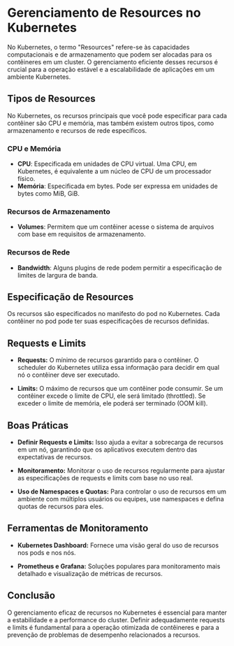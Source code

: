 # Gerenciamento de Resources no Kubernetes


No Kubernetes, o termo "Resources" refere-se às capacidades computacionais e de armazenamento que podem ser alocadas para os contêineres em um cluster. O gerenciamento eficiente desses recursos é crucial para a operação estável e a escalabilidade de aplicações em um ambiente Kubernetes.

## Tipos de Resources

No Kubernetes, os recursos principais que você pode especificar para cada contêiner são CPU e memória, mas também existem outros tipos, como armazenamento e recursos de rede específicos.

### CPU e Memória

- **CPU**: Especificada em unidades de CPU virtual. Uma CPU, em Kubernetes, é equivalente a um núcleo de CPU de um processador físico.
- **Memória**: Especificada em bytes. Pode ser expressa em unidades de bytes como MiB, GiB.

### Recursos de Armazenamento

- **Volumes**: Permitem que um contêiner acesse o sistema de arquivos com base em requisitos de armazenamento.

### Recursos de Rede

- **Bandwidth**: Alguns plugins de rede podem permitir a especificação de limites de largura de banda.

## Especificação de Resources

Os recursos são especificados no manifesto do pod no Kubernetes. Cada contêiner no pod pode ter suas especificações de recursos definidas.

## Requests e Limits

- **Requests:** O mínimo de recursos garantido para o contêiner. O scheduler do Kubernetes utiliza essa informação para decidir em qual nó o contêiner deve ser executado.

- **Limits:** O máximo de recursos que um contêiner pode consumir. Se um contêiner excede o limite de CPU, ele será limitado (throttled). Se exceder o limite de memória, ele poderá ser terminado (OOM kill).


## Boas Práticas

- **Definir Requests e Limits:** Isso ajuda a evitar a sobrecarga de recursos em um nó, garantindo que os aplicativos executem dentro das expectativas de recursos.

- **Monitoramento:** Monitorar o uso de recursos regularmente para ajustar as especificações de requests e limits com base no uso real.

- **Uso de Namespaces e Quotas:** Para controlar o uso de recursos em um ambiente com múltiplos usuários ou equipes, use namespaces e defina quotas de recursos para eles.


## Ferramentas de Monitoramento

- **Kubernetes Dashboard:** Fornece uma visão geral do uso de recursos nos pods e nos nós.

- **Prometheus e Grafana:** Soluções populares para monitoramento mais detalhado e visualização de métricas de recursos.


## Conclusão
O gerenciamento eficaz de recursos no Kubernetes é essencial para manter a estabilidade e a performance do cluster. Definir adequadamente requests e limits é fundamental para a operação otimizada de contêineres e para a prevenção de problemas de desempenho relacionados a recursos.